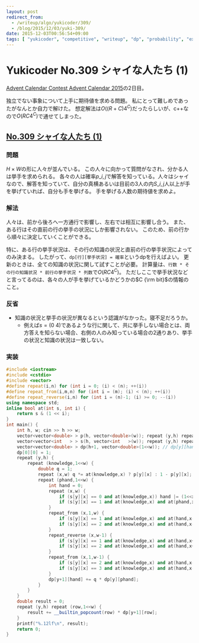 ```yaml
---
layout: post
redirect_from:
  - /writeup/algo/yukicoder/309/
  - /blog/2015/12/03/yuki-309/
date: 2015-12-03T00:56:54+09:00
tags: [ "yukicoder", "competitive", "writeup", "dp", "probability", "expected-value" ]
---
```


# Yukicoder No.309 シャイな人たち (1)

[Advent Calendar Contest Advent Calendar 2015](http://www.adventar.org/calendars/912)の2日目。

独立でない事象について上手に期待値を求める問題。
私にとって難しめであったがなんとか自力で解けた。
想定解法は$O((R+C)4^C)$だったらしいが、c++なので$O(RC4^C)$で通せてしまった。

<!-- more -->

## [No.309 シャイな人たち (1)](http://yukicoder.me/problems/846)

### 問題

$H\times W$の形に人々が並んでいる。
この人々に向かって質問がなされ、分かる人は挙手を求められる。
各々の人は確率$p\_{i,j}$で解答を知っている。人々はシャイなので、解答を知っていて、自分の真横あるいは目前の3人の内$S\_{i,j}$人以上が手を挙げていれば、自分も手を挙げる。
手を挙げる人数の期待値を求めよ。

### 解法

人々は、前から後ろへ一方通行で影響し、左右では相互に影響し合う。
また、ある行はその直前の行の挙手の状況にしか影響されない。
このため、前の行から順々に決定していくことができる。

特に、ある行の挙手状況は、その行の知識の状況と直前の行の挙手状況によってのみ決まる。
したがって、`dp[行][挙手状況] = 確率`というdpを行えばよい。
更新のときは、全ての知識の状況に関して試すことが必要。
計算量は、`行数 * その行の知識状況 * 前行の挙手状況 * 列数`で$O(RC 4^C)$。
ただしここで挙手状況などと言ってるのは、各々の人が手を挙げているかどうかの$C {\rm bit}$の情報のこと。

### 反省

-   知識の状況と挙手の状況が異なるという認識がなかった。寝不足だろうか。
    -   例えば$s = (0~4)$であるような行に関して、共に挙手しない場合とは、両方答えを知らない場合、右側の人のみ知っている場合の2通りあり、挙手の状況と知識の状況は一致しない。

### 実装

``` c++
#include <iostream>
#include <cstdio>
#include <vector>
#define repeat(i,n) for (int i = 0; (i) < (n); ++(i))
#define repeat_from(i,m,n) for (int i = (m); (i) < (n); ++(i))
#define repeat_reverse(i,n) for (int i = (n)-1; (i) >= 0; --(i))
using namespace std;
inline bool at(int s, int i) {
    return s & (1 << i);
}
int main() {
    int h, w; cin >> h >> w;
    vector<vector<double> > p(h, vector<double>(w)); repeat (y,h) repeat (x,w) { cin >> p[y][x]; p[y][x] /= 100; }
    vector<vector<int   > > s(h, vector<int   >(w)); repeat (y,h) repeat (x,w)   cin >> s[y][x];
    vector<vector<double> > dp(h+1, vector<double>(1<<w)); // dp[y][hand] = probability
    dp[0][0] = 1;
    repeat (y,h) {
        repeat (knowledge,1<<w) {
            double q = 1;
            repeat (x,w) q *= at(knowledge,x) ? p[y][x] : 1 - p[y][x];
            repeat (phand,1<<w) {
                int hand = 0;
                repeat (x,w) {
                    if (s[y][x] == 0 and at(knowledge,x)) hand |= (1<<x);
                    if (s[y][x] == 1 and at(knowledge,x) and at(phand,x)) hand |= (1<<x);
                }
                repeat_from (x,1,w) {
                    if (s[y][x] == 1 and at(knowledge,x) and at(hand,x-1)) hand |= (1<<x);
                    if (s[y][x] == 2 and at(knowledge,x) and at(hand,x-1) and at(phand,x)) hand |= (1<<x);
                }
                repeat_reverse (x,w-1) {
                    if (s[y][x] == 1 and at(knowledge,x) and at(hand,x+1)) hand |= (1<<x);
                    if (s[y][x] == 2 and at(knowledge,x) and at(hand,x+1) and at(phand,x)) hand |= (1<<x);
                }
                repeat_from (x,1,w-1) {
                    if (s[y][x] == 2 and at(knowledge,x) and at(hand,x-1) and at(hand,x+1)) hand |= (1<<x);
                    if (s[y][x] == 3 and at(knowledge,x) and at(hand,x-1) and at(hand,x+1) and at(phand,x)) hand |= (1<<x);
                }
                dp[y+1][hand] += q * dp[y][phand];
            }
        }
    }
    double result = 0;
    repeat (y,h) repeat (row,1<<w) {
        result += __builtin_popcount(row) * dp[y+1][row];
    }
    printf("%.12lf\n", result);
    return 0;
}
```

